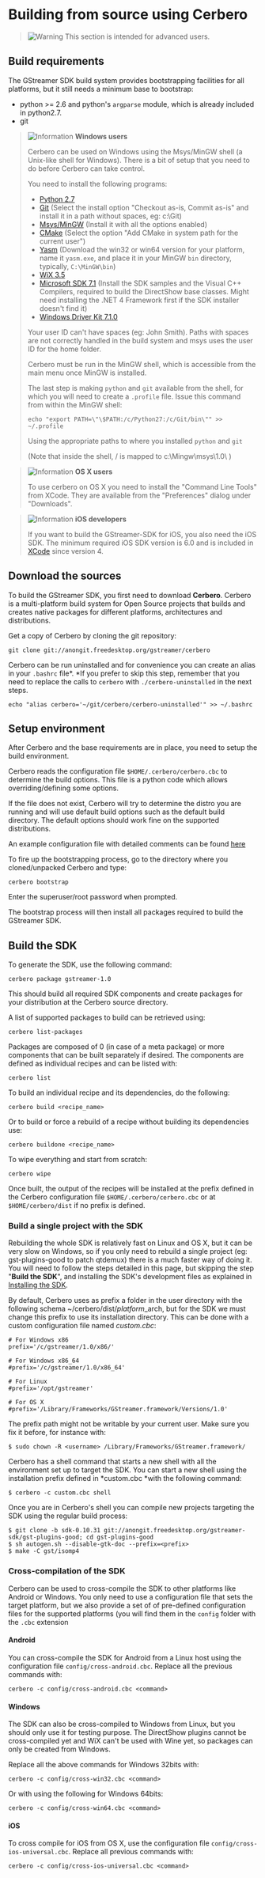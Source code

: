 #  Building from source using Cerbero

> ![Warning](images/icons/emoticons/warning.png)
> This section is intended for advanced users.</p></td>

## Build requirements

The GStreamer SDK build system provides bootstrapping facilities for all
platforms, but it still needs a minimum base to bootstrap:

  - python \>= 2.6 and python's `argparse` module, which is already
    included in python2.7.
  - git

> ![Information](images/icons/emoticons/information.png)
> **Windows users**
>
> Cerbero can be used on Windows using the Msys/MinGW shell (a Unix-like shell for Windows). There is a bit of setup that you need to do before Cerbero can take control.
>
> You need to install the following programs:
> - [Python 2.7](http://www.python.org/getit/releases/2.7/)
> - [Git](http://code.google.com/p/msysgit/downloads/list?q=full+installer+official+git) (Select the install option &quot;Checkout as-is, Commit as-is&quot; and install it in a path without spaces, eg: c:\Git)
> - [Msys/MinGW](https://sourceforge.net/projects/mingw/files/Installer/mingw-get-inst/) (Install it with all the options enabled)
> - [CMake](http://www.cmake.org/cmake/resources/software.htm) (Select the option &quot;Add CMake in system path for the current user&quot;)
> - [Yasm](http://yasm.tortall.net/Download.html) (Download the win32 or win64 version for your platform, name it <code>yasm.exe</code>, and place it in your MinGW <code>bin</code> directory, typically, <code>C:\MinGW\bin</code>)
> - [WiX 3.5](http://wix.codeplex.com/releases/view/60102)
> - [Microsoft SDK 7.1](http://www.microsoft.com/en-us/download/details.aspx?id=8279) (Install the SDK samples and the Visual C++ Compilers, required to build the DirectShow base classes. Might need installing the .NET 4 Framework first if the SDK installer doesn't find it)
> - [Windows Driver Kit 7.1.0](http://msdn.microsoft.com/en-us/windows/hardware/hh852365)
>
> Your user ID can't have spaces (eg: John Smith). Paths with spaces are not correctly handled in the build system and msys uses the user ID for the home folder.
>
>Cerbero must be run in the MinGW shell, which is accessible from the main menu once MinGW is installed.
>
>The last step is making `python` and `git` available from the shell, for which you will need to create a `.profile` file. Issue this command from within the MinGW shell:
>
> `echo "export PATH=\"\$PATH:/c/Python27:/c/Git/bin\"" >> ~/.profile`
>
> Using the appropriate paths to where you installed `python` and `git`
>
> (Note that inside the shell, / is mapped to c:\Mingw\msys\1.0\ )

> ![Information](images/icons/emoticons/information.png)
> **OS X users**
>
>To use cerbero on OS X you need to install the "Command Line Tools" from XCode. They are available from the "Preferences" dialog under "Downloads".

> ![Information](images/icons/emoticons/information.png)
> **iOS developers**
>
>If you want to build the GStreamer-SDK for iOS, you also need the iOS SDK. The minimum required iOS SDK version is 6.0 and is included in [XCode](https://developer.apple.com/devcenter/ios/index.action#downloads) since version 4.

## Download the sources

To build the GStreamer SDK, you first need to download **Cerbero**.
Cerbero is a multi-platform build system for Open Source projects that
builds and creates native packages for different platforms,
architectures and distributions.

Get a copy of Cerbero by cloning the git repository:

```
git clone git://anongit.freedesktop.org/gstreamer/cerbero
```

Cerbero can be run uninstalled and for convenience you can create an
alias in your `.bashrc` file*. *If you prefer to skip this step,
remember that you need to replace the calls to `cerbero` with
`./cerbero-uninstalled` in the next steps.

```
echo "alias cerbero='~/git/cerbero/cerbero-uninstalled'" >> ~/.bashrc
```

## Setup environment

After Cerbero and the base requirements are in place, you need to setup
the build environment.

Cerbero reads the configuration file `$HOME/.cerbero/cerbero.cbc` to
determine the build options. This file is a python code which allows
overriding/defining some options.

If the file does not exist, Cerbero will try to determine the distro you
are running and will use default build options such as the default build
directory. The default options should work fine on the supported
distributions.

An example configuration file with detailed comments can be found
[here](http://www.freedesktop.org/software/gstreamer-sdk/cerbero.cbc.template)

To fire up the bootstrapping process, go to the directory where you
cloned/unpacked Cerbero and type:

```
cerbero bootstrap
```

Enter the superuser/root password when prompted.

The bootstrap process will then install all packages required to build
the GStreamer SDK.

## Build the SDK

To generate the SDK, use the following command:

```
cerbero package gstreamer-1.0
```

This should build all required SDK components and create packages for
your distribution at the Cerbero source directory.

A list of supported packages to build can be retrieved using:

```
cerbero list-packages
```

Packages are composed of 0 (in case of a meta package) or more
components that can be built separately if desired. The components are
defined as individual recipes and can be listed with:

```
cerbero list
```

To build an individual recipe and its dependencies, do the following:

```
cerbero build <recipe_name>
```

Or to build or force a rebuild of a recipe without building its
dependencies use:

```
cerbero buildone <recipe_name>
```

To wipe everything and start from scratch:

```
cerbero wipe
```

Once built, the output of the recipes will be installed at the prefix
defined in the Cerbero configuration file `$HOME/.cerbero/cerbero.cbc`
or at `$HOME/cerbero/dist` if no prefix is defined.

### Build a single project with the SDK

Rebuilding the whole SDK is relatively fast on Linux and OS X, but it
can be very slow on Windows, so if you only need to rebuild a single
project (eg: gst-plugins-good to patch qtdemux) there is a much faster
way of doing it. You will need to follow the steps detailed in this
page, but skipping the step "**Build the SDK**", and installing the
SDK's development files as explained in [Installing the
SDK](Installing+the+SDK.markdown).

By default, Cerbero uses as prefix a folder in the user directory with
the following schema ~/cerbero/dist/$platform\_$arch, but for the SDK we
must change this prefix to use its installation directory. This can be
done with a custom configuration file named *custom.cbc*:

```
# For Windows x86
prefix='/c/gstreamer/1.0/x86/'

# For Windows x86_64
#prefix='/c/gstreamer/1.0/x86_64'

# For Linux
#prefix='/opt/gstreamer'

# For OS X
#prefix='/Library/Frameworks/GStreamer.framework/Versions/1.0'
```

The prefix path might not be writable by your current user. Make sure
you fix it before, for instance with:

```
$ sudo chown -R <username> /Library/Frameworks/GStreamer.framework/
```

Cerbero has a shell command that starts a new shell with all the
environment set up to target the SDK. You can start a new shell using
the installation prefix defined in *custom.cbc *with the following
command:

```
$ cerbero -c custom.cbc shell
```

Once you are in Cerbero's shell you can compile new
projects targeting the SDK using the regular build
process:

```
$ git clone -b sdk-0.10.31 git://anongit.freedesktop.org/gstreamer-sdk/gst-plugins-good; cd gst-plugins-good
$ sh autogen.sh --disable-gtk-doc --prefix=<prefix>
$ make -C gst/isomp4
```

### Cross-compilation of the SDK

Cerbero can be used to cross-compile the SDK to other platforms like
Android or Windows. You only need to use a configuration file that sets
the target platform, but we also provide a set of of pre-defined
configuration files for the supported platforms (you will find them in
the `config` folder with the `.cbc` extension

#### Android

You can cross-compile the SDK for Android from a Linux host using the
configuration file `config/cross-android.cbc`. Replace all the previous
commands with:

```
cerbero -c config/cross-android.cbc <command>
```

#### Windows

The SDK can also be cross-compiled to Windows from Linux, but you should
only use it for testing purpose. The DirectShow plugins cannot be
cross-compiled yet and WiX can't be used with Wine yet, so packages can
only be created from Windows.

Replace all the above commands for Windows 32bits with:

```
cerbero -c config/cross-win32.cbc <command>
```

Or with using the following for Windows 64bits:

```
cerbero -c config/cross-win64.cbc <command>
```

#### iOS

To cross compile for iOS from OS X, use the configuration file
`config/cross-ios-universal.cbc`. Replace all previous commands with:

```
cerbero -c config/cross-ios-universal.cbc <command>
```

